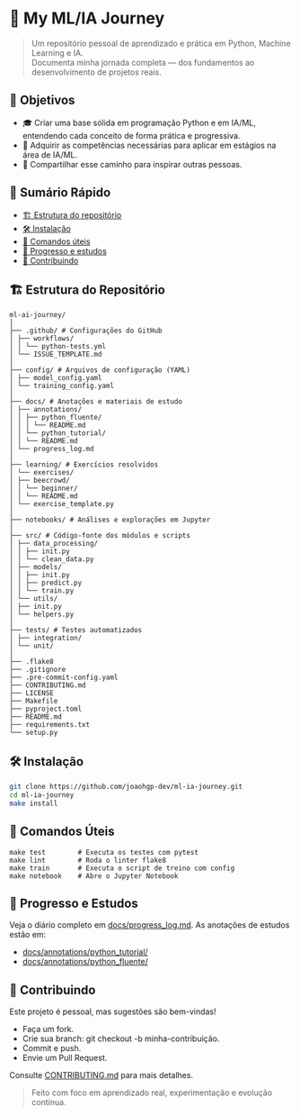 # 🐍 My ML/IA Journey

> Um repositório pessoal de aprendizado e prática em Python, Machine Learning e IA.  
> Documenta minha jornada completa — dos fundamentos ao desenvolvimento de projetos reais.

## 🎯 Objetivos

- 🎓 Criar uma base sólida em programação Python e em IA/ML, entendendo cada conceito de forma prática e progressiva.  
- 💼 Adquirir as competências necessárias para aplicar em estágios na área de IA/ML.  
- 🌟 Compartilhar esse caminho para inspirar outras pessoas.

## 📌 Sumário Rápido

- [🏗️ Estrutura do repositório](#%EF%B8%8F-estrutura-do-reposit%C3%B3rio)
- [🛠️ Instalação](#%EF%B8%8F-instala%C3%A7%C3%A3o)
- [🧪 Comandos úteis](#-comandos-%C3%BAteis)
- [📖 Progresso e estudos](#-progresso-e-estudos)
- [🤝 Contribuindo](#-contribuindo)

## 🏗️ Estrutura do Repositório

```
ml-ai-journey/
│
├── .github/ # Configurações do GitHub
│ ├── workflows/
│ │ └── python-tests.yml
│ └── ISSUE_TEMPLATE.md
│
├── config/ # Arquivos de configuração (YAML)
│ ├── model_config.yaml
│ └── training_config.yaml
│
├── docs/ # Anotações e materiais de estudo
│ ├── annotations/
│ │ ├── python_fluente/
│ │ │ └── README.md
│ │ └── python_tutorial/
│ │ └── README.md
│ └── progress_log.md
│
├── learning/ # Exercícios resolvidos
│ └── exercises/
│ ├── beecrowd/
│ │ └── beginner/
│ │ └── README.md
│ └── exercise_template.py
│
├── notebooks/ # Análises e explorações em Jupyter
│
├── src/ # Código-fonte dos módulos e scripts
│ ├── data_processing/
│ │ ├── init.py
│ │ └── clean_data.py
│ ├── models/
│ │ ├── init.py
│ │ ├── predict.py
│ │ └── train.py
│ └── utils/
│ ├── init.py
│ └── helpers.py
│
├── tests/ # Testes automatizados
│ ├── integration/
│ └── unit/
│
├── .flake8
├── .gitignore
├── .pre-commit-config.yaml
├── CONTRIBUTING.md
├── LICENSE
├── Makefile
├── pyproject.toml
├── README.md
├── requirements.txt
└── setup.py
```

## 🛠️ Instalação

```bash
git clone https://github.com/joaohgp-dev/ml-ia-journey.git
cd ml-ia-journey
make install
```

## 🧪 Comandos Úteis

```
make test        # Executa os testes com pytest
make lint        # Roda o linter flake8
make train       # Executa o script de treino com config
make notebook    # Abre o Jupyter Notebook
```

## 📖 Progresso e Estudos

Veja o diário completo em [docs/progress_log.md](https://github.com/joaohgp-dev/ml-ai-journey/blob/main/docs/progress_log.md).
As anotações de estudos estão em:
- [docs/annotations/python_tutorial/](https://github.com/joaohgp-dev/ml-ai-journey/tree/main/docs/annotations/python_tutorial)
- [docs/annotations/python_fluente/](https://github.com/joaohgp-dev/ml-ai-journey/tree/main/docs/annotations/python_fluente)

## 🤝 Contribuindo

Este projeto é pessoal, mas sugestões são bem-vindas!
- Faça um fork.
- Crie sua branch: git checkout -b minha-contribuição.
- Commit e push.
- Envie um Pull Request.
  
Consulte [CONTRIBUTING.md](https://github.com/joaohgp-dev/ml-ai-journey/blob/main/CONTRIBUTING.md) para mais detalhes.

> Feito com foco em aprendizado real, experimentação e evolução contínua.
